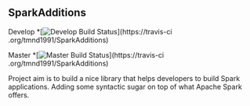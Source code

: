 ## SparkAdditions

Develop
  *[![Develop Build Status](https://travis-ci.org/tmnd1991/SparkAdditions.svg?branch=develop)](https://travis-ci
.org/tmnd1991/SparkAdditions)

Master
  *[![Master Build Status](https://travis-ci.org/tmnd1991/SparkAdditions.svg?branch=master)](https://travis-ci
.org/tmnd1991/SparkAdditions)

Project aim is to build a nice library that helps developers to build Spark applications. Adding some syntactic sugar
on top of what Apache Spark offers.